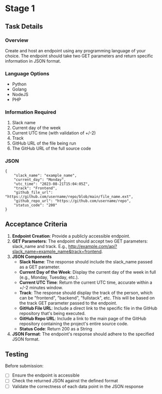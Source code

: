 # Stage 1

## Task Details

### Overview
Create and host an endpoint using any programming language of your choice. The endpoint should take two GET parameters and return specific information in JSON format. 

### Language Options
* Python
* Golang
* NodeJS
* PHP

### Information Required 
1. Slack name
2. Current day of the week
3. Current UTC time (with validation of +/-2)
4. Track
5. GitHub URL of the file being run
6. The GitHub URL of the full source code

### JSON
```
{
    "slack_name": "example_name",
    "current_day": "Monday",
    "utc_time": "2023-08-21T15:04:05Z",
    "track": "Frontend",
    "github_file_url": "https://github.com/username/repo/blob/main/file_name.ext",
    "github_repo_url": "https://github.com/username/repo",
    "status_code": "200"
}
```

## Acceptance Criteria
1. **Endpoint Creation**: Provide a publicly accessible endpoint.
2. **GET Parameters**: The endpoint should accept two GET parameters: slack_name and track. E.g., http://example.com/api?slack_name=example_name&track=frontend.
3. **JSON Components**
   * **Slack Name**: The response should include the slack_name passed as a GET parameter.
   * **Current Day of the Week**: Display the current day of the week in full (e.g., Monday, Tuesday, etc.).
   * **Current UTC Time**: Return the current UTC time, accurate within a +/-2 minutes window.
   * **Track**: The response should display the track of the person, which can be "frontend", "backend", "fullstack", etc. This will be based on the track GET parameter passed to the endpoint.
   * **GitHub File URL**: Include a direct link to the specific file in the GitHub repository that's being executed.
   * **GitHub Repo URL**: Include a link to the main page of the GitHub repository containing the project's entire source code.
   * **Status Code**: Return 200 as a String 
4. **JSON Format**: The endpoint's response should adhere to the specified JSON format.

## Testing
Before submission:
- [ ] Ensure the endpoint is accessible
- [ ] Check the returned JSON against the defined format
- [ ] Validate the correctness of each data point in the JSON response
